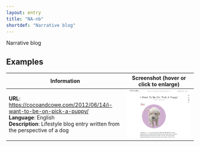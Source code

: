 ```yaml
---
layout: entry
title: "NA-nb"
shortdef: "Narrative blog"
---
```


Narrative blog

<!-- details -->

## Examples

<!-- START GENERATED SCREENSHOT GALLERY -->
<!--     NOTE: this screenshot gallery is automatically generated.       -->
<!--     Please avoid modifying it manually: any changes will be         -->
<!--     overwritten the next time the generation script is run.         -->
<table class="website-examples">
  <thead>
    <tr>
      <th class="website-examples-col-1">Information</th>
      <th class="website-examples-col-2">Screenshot (hover or click to enlarge)</th>
    </tr>
  </thead>
  <tbody>
    <tr>
      <td>
        <div class="img-url"><b>URL</b>: <a href="https://cocoandcowe.com/2012/06/14/i-want-to-be-on-pick-a-puppy/">https://cocoandcowe.com/2012/06/14/i-want-to-be-on-pick-a-puppy/</a></div>
        <div class="img-info"><b>Language</b>: English</div>
        <div class="img-info"><b>Description</b>: Lifestyle blog entry written from the perspective of a dog</div>
      </td>
      <td><a href="../static/screenshots/NA-nb/cocoandcowe.com_2012_06_14_i-want-to-be-on-pick-a-puppy--2048x1536.png"><img class="thumbnail" src="../static/screenshots/NA-nb/cocoandcowe.com_2012_06_14_i-want-to-be-on-pick-a-puppy--2048x1536.png" alt="screenshot of cocoandcowe.com_2012_06_14_i-want-to-be-on-pick-a-puppy--2048x1536"></a></td>
    </tr>
  </tbody>
</table>
<!-- END GENERATED SCREENSHOT GALLERY -->
